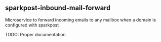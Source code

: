 sparkpost-inbound-mail-forward
------------------------------

Microservice to forward incoming emails to any mailbox when a domain is configured with sparkpost

TODO: Proper documentation
